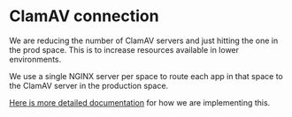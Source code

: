 # ClamAV connection
We are reducing the number of ClamAV servers and just hitting the one in the prod space.
This is to increase resources available in lower environments.

We use a single NGINX server per space to route each app in that space to the ClamAV server in the production space. 

[Here is more detailed documentation](../../tdrs-backend/clamav-router/README.md) for how we are implementing this.